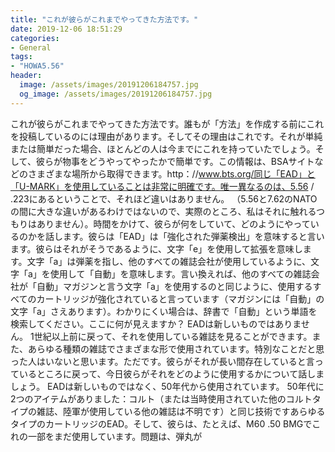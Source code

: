 ```yaml
---
title: "これが彼らがこれまでやってきた方法です。"
date: 2019-12-06 18:51:29
categories:
- General
tags:
- "HOWA5.56"
header:
  image: /assets/images/20191206184757.jpg
  og_image: /assets/images/20191206184757.jpg
---
```


これが彼らがこれまでやってきた方法です。誰もが「方法」を作成する前にこれを投稿しているのには理由があります。そしてその理由はこれです。それが単純または簡単だった場合、ほとんどの人は今までにこれを持っていたでしょう。そして、彼らが物事をどうやってやったかで簡単です。この情報は、BSAサイトなどのさまざまな場所から取得できます。http：//www.bts.org/同じ「EAD」と「U-MARK」を使用していることは非常に明確です。唯一異なるのは、5.56 / .223にあるということで、それほど違いはありません。 （5.56と7.62のNATOの間に大きな違いがあるわけではないので、実際のところ、私はそれに触れるつもりはありません）。時間をかけて、彼らが何をしていて、どのようにやっているのかを話します。彼らは「EAD」は「強化された弾薬検出」を意味すると言います。彼らはそれがそうであるように、文字「e」を使用して拡張を意味します。文字「a」は弾薬を指し、他のすべての雑誌会社が使用しているように、文字「a」を使用して「自動」を意味します。言い換えれば、他のすべての雑誌会社が「自動」マガジンと言う文字「a」を使用するのと同じように、使用するすべてのカートリッジが強化されていると言っています（マガジンには「自動」の文字「a」さえあります）。わかりにくい場合は、辞書で「自動」という単語を検索してください。ここに何が見えますか？ EADは新しいものではありません。 1世紀以上前に戻って、それを使用している雑誌を見ることができます。また、あらゆる種類の雑誌でさまざまな形で使用されています。特別なことだと思った人はいないと思います。ただです。彼らがそれが長い間存在していると言っているところに戻って、今日彼らがそれをどのように使用するかについて話しましょう。 EADは新しいものではなく、50年代から使用されています。 50年代に2つのアイテムがありました：コルト（または当時使用されていた他のコルトタイプの雑誌、陸軍が使用している他の雑誌は不明です）と同じ技術ですあらゆるタイプのカートリッジのEAD。そして、彼らは、たとえば、M60 .50 BMGでこれの一部をまだ使用しています。問題は、弾丸が
